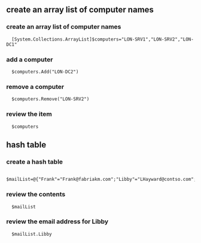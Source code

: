 ## create an array list of computer names

  ### create an array list of computer names
      [System.Collections.ArrayList]$computers="LON-SRV1","LON-SRV2","LON-DC1"
  
  ### add a computer
      $computers.Add("LON-DC2")
  
  ### remove a computer
      $computers.Remove("LON-SRV2")
      
  ### review the item   
      $computers


## hash table

  ### create a hash table
      $mailList=@{"Frank"="Frank@fabriakm.com";"Libby"="LHayward@contso.com";"Matej"="MSTaojanov@tailspintoys.com"}
      
  ### review the contents
      $mailList
      
  ### review the email address for Libby
      $mailList.Libby
